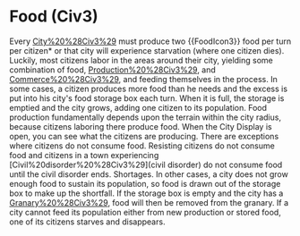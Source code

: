 # Food (Civ3)

Every [City%20%28Civ3%29](city) must produce two {{FoodIcon3}} food per turn per citizen* or that city will experience starvation (where one citizen dies). Luckily, most citizens labor in the areas around their city, yielding some combination of food, [Production%20%28Civ3%29](shields), and [Commerce%20%28Civ3%29](commerce), and feeding themselves in the process.
In some cases, a citizen produces more food than he needs and the excess is put into his city's food storage box each turn. When it is full, the storage is emptied and the city grows, adding one citizen to its population.
Food production fundamentally depends upon the terrain within the city radius, because citizens laboring there produce food. When the City Display is open, you can see what the citizens are producing.
There are exceptions where citizens do not consume food. Resisting citizens do not consume food and citizens in a town experiencing [Civil%20disorder%20%28Civ3%29](civil disorder) do not consume food until the civil disorder ends.
Shortages.
In other cases, a city does not grow enough food to sustain its population, so food is drawn out of the storage box to make up the shortfall. If the storage box is empty and the city has a [Granary%20%28Civ3%29](granary), food will then be removed from the granary. If a city cannot feed its population either from new production or stored food, one of its citizens starves and disappears.